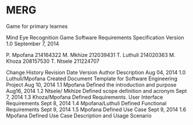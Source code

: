MERG
====

Game for primary learnes

Mind Eye Recognition Game 
Software Requirements Specification
Version 1.0
September 7, 2014


P. Mpofana	214164322
M. Mkhize	212039431
T. Luthuli	214020363
M. Khoza	208157530
T. Ntsele	211224707
 
Change History
Revision Date	Version	Author	Description
Aug 04, 2014	1.0	Luthuli/Mpofana	Created Document Template for Software Engineering Project
Aug 10, 2014	1.1	Mpofana	Defined the introduction and purpose
Aug16, 2014	1.2	Ntsele/ Mkhize	Defined scope definition and acronym 
Sept 7, 2014	1.3	Khoza/Mpofana	Defined Requirements. User Interface Requirements
Sept 8, 2014	1.4	Mpofana/Luthuli	Defined Functional Requirements
Sept 9, 2014	1.5	Mpofana	Defined Use Case
Sept 9, 2014	1.6	Mpofana	Defined Use Case Description and Usage Scenario
